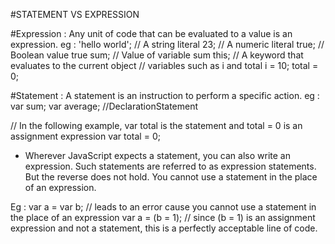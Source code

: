 #STATEMENT VS EXPRESSION


#Expression : Any unit of code that can be evaluated to a value is an expression.
eg : 'hello world'; // A string literal
23;            // A numeric literal
true;          // Boolean value true
sum;           // Value of variable sum
this;          // A keyword that evaluates to the current object
// variables such as i and total
i = 10;
total = 0;


#Statement : A statement is an instruction to perform a specific action.
eg : var sum;
var average; //DeclarationStatement

// In the following example, var total is the statement and total = 0 is an assignment expression
var total = 0;

- Wherever JavaScript expects a statement, you can also write an expression. Such statements are referred to as expression statements. But the reverse does not hold. You cannot use a statement in the place of an expression.

Eg : 
var a = var b; // leads to an error cause you cannot use a statement in the place of an expression
var a = (b = 1); // since (b = 1) is an assignment expression and not a statement, this is a perfectly acceptable line of code.

